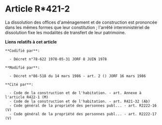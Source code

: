 # Article R*421-2

La dissolution des offices d'aménagement et de construction est prononcée dans les mêmes formes que leur constitution ;
l'arrêté interministériel de dissolution fixe les modalités de transfert de leur patrimoine.

**Liens relatifs à cet article**

	**Codifié par**:

	  - Décret n°78-622 1978-05-31 JORF 8 JUIN 1978

	**Modifié par**:

	  - Décret n°86-518 du 14 mars 1986 - art. 2 () JORF 16 mars 1986

	**Cité par**:

	  - Code de la construction et de l'habitation. - art. Annexe à l'article R422-1 (M)
	  - Code de la construction et de l'habitation. - art. R421-32 (Ab)
	  - Code général de la propriété des personnes publ... - art. R2222-16 (V)
	  - Code général de la propriété des personnes publ... - art. R2222-17 (V)
